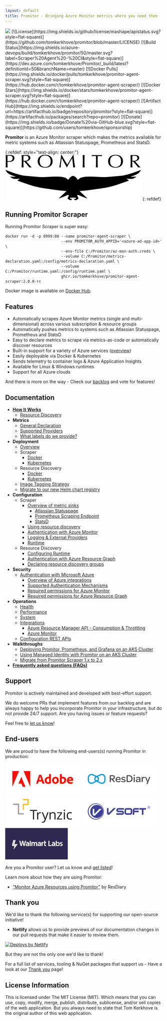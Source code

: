 ```yaml
---
layout: default
title: Promitor - Bringing Azure Monitor metrics where you need them
---
```

<img src="https://static.scarf.sh/a.png?x-pxid=3d288d64-88d8-4196-b377-f55dc7ce7269" />
[![License](https://img.shields.io/github/license/mashape/apistatus.svg?style=flat-square)](https://github.com/tomkerkhove/promitor/blob/master/LICENSE)
[![Build Status](https://img.shields.io/azure-devops/build/tomkerkhove/promitor/50/master.svg?label=Scraper%20Agent%20-%20CI&style=flat-square)](https://dev.azure.com/tomkerkhove/Promitor/_build/latest?definitionId=50&branchName=master)
[![Docker Pulls](https://img.shields.io/docker/pulls/tomkerkhove/promitor-agent-scraper.svg?style=flat-square)](https://hub.docker.com/r/tomkerkhove/promitor-agent-scraper/)
[![Docker Stars](https://img.shields.io/docker/stars/tomkerkhove/promitor-agent-scraper.svg?style=flat-square)](https://hub.docker.com/r/tomkerkhove/promitor-agent-scraper/)
[![Artifact Hub](https://img.shields.io/endpoint?url=https://artifacthub.io/badge/repository/promitor?style=flat-square)](https://artifacthub.io/packages/search?repo=promitor)
[![Donate](https://img.shields.io/badge/Donate%20via-GitHub-blue.svg?style=flat-square)](https://github.com/users/tomkerkhove/sponsorship)

**Promitor** is an Azure Monitor scraper which makes the metrics available
for metric systems such as Atlassian Statuspage, Prometheus and StatsD.

{:refdef: style="text-align: center;"}
![Promitor](./media/logos/promitor.png)
{: refdef}

## Running Promitor Scraper

Running Promitor Scraper is super easy:

```shell
docker run -d -p 8999:80 --name promitor-agent-scraper \
                         --env PROMITOR_AUTH_APPID='<azure-ad-app-id>'   \
                         --env-file C:/Promitor/az-mon-auth.creds \
                         --volume C:/Promitor/metrics-declaration.yaml:/config/metrics-declaration.yaml \
                         --volume C:/Promitor/runtime.yaml:/config/runtime.yaml \
                         ghcr.io/tomkerkhove/promitor-agent-scraper:2.0.0-rc
```

Docker image is available on [Docker Hub](https://hub.docker.com/r/tomkerkhove/promitor-agent-scraper/).

## Features

- Automatically scrapes Azure Monitor metrics (single and multi-dimensional) across various subscription &
 resource groups
- Automatically pushes metrics to systems such as Atlassian Statuspage, Prometheus and StatsD
- Easy to declare metrics to scrape via metrics-as-code or automatically discover resources
- Built-in support for a variety of Azure services ([overview](configuration/v2.x/metrics#supported-azure-services))
- Easily deployable via Docker & Kubernetes
- Sends telemetry to container logs & Azure Application Insights
- Available for Linux & Windows runtimes
- Support for all Azure clouds

And there is more on the way - Check our [backlog](https://github.com/tomkerkhove/promitor/issues)
and vote for features!

## Documentation

- **[How It Works](concepts/how-it-works)**
  - [Resource Discovery](concepts/how-it-works#using-resource-discovery)
- **Metrics**
  - [General Declaration](configuration/v2.x/metrics)
  - [Supported Providers](configuration/v2.x/metrics#supported-azure-services)
  - [What labels do we provide?](metrics/labels)
- **Deployment**
  - [Overview](deployment)
  - Scraper
    - [Docker](deployment/scraper/#docker)
    - [Kubernetes](deployment/scraper/#kubernetes)
  - Resource Discovery
    - [Docker](deployment/resource-discovery/#docker)
    - [Kubernetes](deployment/resource-discovery/#kubernetes)
  - [Image Tagging Strategy](deployment#image-tagging-strategy)
  - [Migrate to our new Helm chart registry](/deployment/migrate-to-new-helm-registry)
- **Configuration**
  - Scraper
    - [Overview of metric sinks](configuration/v2.x/runtime/scraper#metric-sinks)
      - [Atlassian Statuspage](configuration/v2.x/runtime/scraper#atlassian-statuspage)
      - [Prometheus Scraping Endpoint](configuration/v2.x/runtime/scraper#prometheus-scraping-endpoint)
      - [StatsD](configuration/v2.x/runtime/scraper#statsd)
    - [Using resource discovery](configuration/v2.x/runtime/scraper#using-resource-discovery)
    - [Authentication with Azure Monitor](configuration/v2.x/azure-authentication)
    - [Logging & External Providers](configuration/v2.x/runtime/scraper#telemetry)
    - [Runtime](configuration/v2.x/runtime/scraper)
  - Resource Discovery
    - [Configuring Runtime](configuration/v2.x/runtime/resource-discovery)
    - [Authentication with Azure Resource Graph](configuration/v2.x/azure-authentication)
    - [Declaring resource discovery groups](configuration/v2.x/resource-discovery)
- **Security**
  - [Authentication with Microsoft Azure](configuration/v2.x/azure-authentication)
    - [Overview of Azure integrations](configuration/v2.x/azure-authentication#overview)
    - [Supported Authentication Mechanisms](configuration/v2.x/azure-authentication#supported-authentication-mechanisms)
    - [Required permissions for Azure Monitor](configuration/v2.x/azure-authentication#required-permissions-for-azure-monitor)
    - [Required permissions for Azure Resource Graph](configuration/v2.x/azure-authentication#required-permissions-for-azure-resource-graph)
- **Operations**
  - [Health](operations#health)
  - [Performance](operations#performance)
  - [System](operations#system)
  - [Integrations](operations#integrations)
    - [Azure Resource Manager API - Consumption & Throttling](operations#azure-resource-manager-api---consumption--throttling)
    - [Azure Monitor](operations#azure-monitor)
  - [Configuration REST APIs](operations#configuration-rest-apis)
- **Walkthroughs**
  - [Deploying Promitor, Prometheus, and Grafana on an AKS Cluster](/walkthrough/scrape-promitor-with-prometheus-on-azure-kubernetes-service)
  - [Using Managed Identity with Promitor on an AKS Cluster](/walkthrough/use-promitor-with-managed-identity)
  - [Migrate from Promitor Scraper 1.x to 2.x](/walkthrough/migrate-from-1.x-to-2.x)
- [**Frequently asked questions (FAQs)**](/faq)

## Support

Promitor is actively maintained and developed with best-effort support.

We do welcome PRs that implement features from our backlog and are always happy
to help you incorporate Promitor in your infrastructure, but do not provide 24/7
support. Are you having issues or feature requests?

Feel free to [let us know](https://github.com/tomkerkhove/promitor/issues/new/choose)!

## End-users

We are proud to have the following end-users(s) running Promitor in production:

![Adobe](./media/logos/end-users/adobe.png)
![ResDiary](./media/logos/end-users/resdiary.png)
![Trynz](./media/logos/end-users/trynz.png)
![Vsoft](./media/logos/end-users/vsoft.png)
![Walmart Labs](./media/logos/end-users/walmart-labs.jpg)

Are you a Promitor user? Let us know and [get listed](https://forms.gle/hjcpaaVFa1A1hZaK6)!

Learn more about how they are using Promitor:

- ["Monitor Azure Resources using Promitor"](https://medium.com/resdiary-product-team/monitor-azure-resources-using-promitor-b3d8384867c1)
 by ResDiary

## Thank you

We'd like to thank the following service(s) for supporting our open-source initiative!

- **Netlify** allows us to provide previews of our documentation changes in our
  pull requests that make it easier to review them.

<!-- markdownlint-disable MD033 -->
  <a href="https://www.netlify.com">
    <img src="https://www.netlify.com/img/global/badges/netlify-color-bg.svg" alt="Deploys by Netlify" />
  </a>
<!-- markdownlint-enable -->

But they are not the only one we'd like to thank!

For a full list of services, tooling & NuGet packages that support us -
 Have a look at our [Thank you](thank-you) page!

## License Information

This is licensed under The MIT License (MIT). Which means that you can use, copy,
modify, merge, publish, distribute, sublicense, and/or sell copies of the web application.
But you always need to state that Tom Kerkhove is the original author of this web
application.
